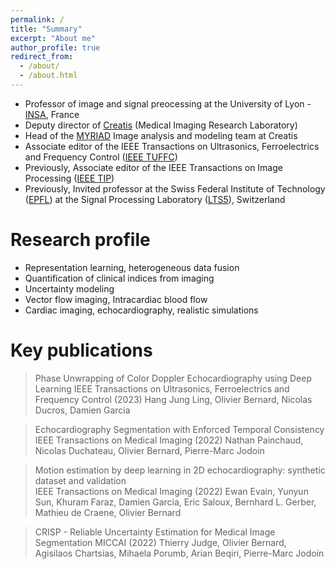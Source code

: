 ```yaml
---
permalink: /
title: "Summary"
excerpt: "About me"
author_profile: true
redirect_from: 
  - /about/
  - /about.html
---
```


- Professor of image and signal preocessing at the University of Lyon - [INSA](https://www.insa-lyon.fr/en/), France
- Deputy director of [Creatis](https://www.creatis.insa-lyon.fr/site/en) (Medical Imaging Research Laboratory)
- Head of the [MYRIAD](https://creatis-myriad.github.io/) Image analysis and modeling team at Creatis
- Associate editor of the IEEE Transactions on Ultrasonics, Ferroelectrics and Frequency Control ([IEEE TUFFC](https://ieeexplore.ieee.org/xpl/RecentIssue.jsp?punumber=58))
- Previously, Associate editor of the IEEE Transactions on Image Processing ([IEEE TIP](https://ieeexplore.ieee.org/xpl/RecentIssue.jsp?punumber=83))
- Previously, Invited professor at the Swiss Federal Institute of Technology ([EPFL](https://www.epfl.ch/en/)) at the Signal Processing Laboratory ([LTS5](https://www.epfl.ch/labs/lts5/research/)), Switzerland



Research profile
======
- Representation learning, heterogeneous data fusion
- Quantification of clinical indices from imaging
- Uncertainty modeling
- Vector flow imaging, Intracardiac blood flow
- Cardiac imaging, echocardiography, realistic simulations


Key publications
======

> Phase Unwrapping of Color Doppler Echocardiography using Deep Learning
> IEEE Transactions on Ultrasonics, Ferroelectrics and Frequency Control (2023)
> Hang Jung Ling, Olivier Bernard, Nicolas Ducros, Damien Garcia

> Echocardiography Segmentation with Enforced Temporal Consistency  
> IEEE Transactions on Medical Imaging (2022)
> Nathan Painchaud, Nicolas Duchateau, Olivier Bernard, Pierre-Marc Jodoin

> Motion estimation by deep learning in 2D echocardiography: synthetic dataset and validation  
> IEEE Transactions on Medical Imaging (2022)
> Ewan Evain, Yunyun Sun, Khuram Faraz, Damien Garcia, Eric Saloux, Bernhard L. Gerber, Mathieu de Craene, Olivier Bernard

> CRISP - Reliable Uncertainty Estimation for Medical Image Segmentation
> MICCAI (2022)
> Thierry Judge, Olivier Bernard, Agisilaos Chartsias, Mihaela Porumb, Arian Beqiri, Pierre-Marc Jodoin



